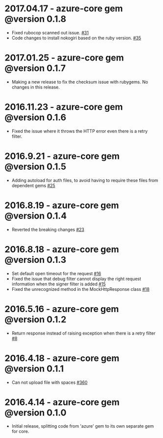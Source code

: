 # 2017.04.17 - azure-core gem @version 0.1.8
* Fixed rubocop scanned out issue. [#31](https://github.com/Azure/azure-ruby-asm-core/pull/31)
* Code changes to install nokogiri based on the ruby version. [#35](https://github.com/Azure/azure-ruby-asm-core/pull/35)

# 2017.01.25 - azure-core gem @version 0.1.7
* Making a new release to fix the checksum issue with rubygems. No changes in this release.

# 2016.11.23 - azure-core gem @version 0.1.6
* Fixed the issue where it throws the HTTP error even there is a retry filter.

# 2016.9.21 - azure-core gem @version 0.1.5
* Adding autoload for auth files, to avoid having to require these files from dependent gems [#25](https://github.com/Azure/azure-ruby-asm-core/pull/25)

# 2016.8.19 - azure-core gem @version 0.1.4
* Reverted the breaking changes [#23](https://github.com/Azure/azure-ruby-asm-core/pull/23) 

# 2016.8.18 - azure-core gem @version 0.1.3
* Set default open timeout for the request [#16](https://github.com/Azure/azure-ruby-asm-core/issues/16)
* Fixed the issue that debug filter cannot display the right request information when the signer filter is added [#15](https://github.com/Azure/azure-ruby-asm-core/issues/15)
* Fixed the unrecognized method in the MockHttpResponse class [#18](https://github.com/Azure/azure-ruby-asm-core/pull/18)

# 2016.5.16 - azure-core gem @version 0.1.2
* Return response instead of raising exception when there is a retry filter [#8](https://github.com/Azure/azure-ruby-asm-core/pull/8)

# 2016.4.18 - azure-core gem @version 0.1.1
* Can not upload file with spaces [#360](https://github.com/Azure/azure-sdk-for-ruby/issues/360)

# 2016.4.14 - azure-core gem @version 0.1.0
* Initial release, splitting code from 'azure' gem to its own separate gem for core.
